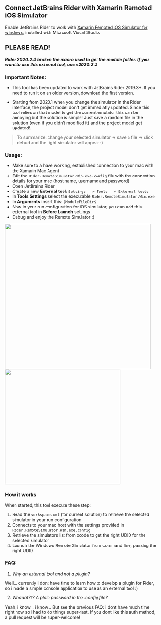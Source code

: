 ## Connect JetBrains Rider with Xamarin Remoted iOS Simulator 
Enable JetBrains Rider to work with [Xamarin Remoted iOS Simulator for windows](https://docs.microsoft.com/en-us/xamarin/tools/ios-simulator/), installed with Microsoft Visual Studio.


## PLEASE READ!
***Rider 2020.2.4 broken the macro used to get the module folder. If you want to use this external tool, use v2020.2.3***




### Important Notes: 
- This tool has been updated to work with JetBrains Rider 2019.3+.
If you need to run it on an older version, download the first version.

- Starting from 2020.1 when you change the simulator in the Rider interface, the project model don't get immediatly updated.
Since this tool relies on that model to get the current emulator this can be annoying but the solution is simple! Just save a random file in the solution (even if you didn't modified it) and the project model get updated!.

> To summarize: change your selected simulator -> save a file -> click debud and the right simulator will appear :)

### Usage:

- Make sure to a have working, established connection to your mac with the Xamarin Mac Agent 
- Edit the `Rider.RemoteSimulator.Win.exe.config` file with the connection details for your mac (host name, username and password)
- Open JetBrains Rider
- Create a new **External tool**: `Settings --> Tools --> External tools`
- In **Tools Settings** select the executable `Rider.RemoteSimulator.Win.exe`
- In **Arguments** insert this: `$ModuleFileDir$`
- Now in your run configuration for iOS simulator, you can add this external tool in **Before Launch** settings
- Debug and enjoy the Remote Simulator :)

<img src="https://www.evolutionlab.it/github/rider1.png" width="480">  <img src="https://www.evolutionlab.it/github/rider2.png" width="380">

### How it works

When started, this tool execute these step:

1) Read the `workspace.xml` (for current solution) to retrieve the selected simulator in your run configuration
2) Connects to your mac host with the settings provided in `Rider.RemoteSimulator.Win.exe.config`
3) Retrieve the simulators list from xcode to get the right UDID for the selected simulator
4) Launch the Windows Remote Simulator from command line, passing the right UDID

### FAQ:

1) *Why an external tool and not a plugin?*

Well...  currently i dont have time to learn how to develop a plugin for Rider, so i made a simple console application to use as an external tool :)

2) *Whaaat??? A plain password in the .config file?*

Yeah, i know... i know... But see the previous FAQ: i dont have much time right now so i had to do things super-fast. If you dont like this auth method, a pull request will be super-welcome!


